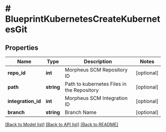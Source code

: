 # # BlueprintKubernetesCreateKubernetesGit

## Properties

Name | Type | Description | Notes
------------ | ------------- | ------------- | -------------
**repo_id** | **int** | Morpheus SCM Repository ID | [optional]
**path** | **string** | Path to kubernetes Files in the Repository | [optional]
**integration_id** | **int** | Morpheus SCM Integration ID | [optional]
**branch** | **string** | Branch Name | [optional]

[[Back to Model list]](../../README.md#models) [[Back to API list]](../../README.md#endpoints) [[Back to README]](../../README.md)
